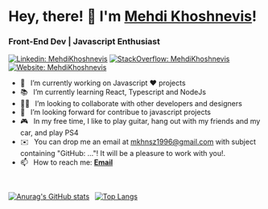 <h1> Hey, there! 👋 I'm <a href="https://imehdi.dev">Mehdi Khoshnevis</a>!</h1>
<h3>Front-End Dev | Javascript Enthusiast </h3>

[![Linkedin: MehdiKhoshnevis](https://img.shields.io/badge/-CONNECT_WITH_ME-blue?style=for-the-badge&logo=Linkedin)](https://www.linkedin.com/in/mehdi-khoshnevisz/)
[![StackOverflow: MehdiKhoshnevis](https://img.shields.io/badge/Stack_Overflow-FE7A16?style=for-the-badge&logo=stack-overflow&logoColor=white)](https://stackoverflow.com/users/13455258/mehdi-khoshnevis)
[![Website: MehdiKhoshnevis](https://img.shields.io/badge/imehdi.dev-000000?style=for-the-badge&logo=About.me&logoColor=white)](https://www.linkedin.com/in/mehdi-khoshnevisz/)

- 🔭 &ensp;I’m currently working on Javascript ❤️ projects
- 📚 &ensp;I’m currently learning React, Typescript and NodeJs
- 🙋‍♂️ &ensp;I’m looking to collaborate with other developers and designers
- 🤝 &ensp;I’m looking forward for contribue to javascript projects 
- 🎮 &ensp;In my free time, I like to play guitar, hang out with my friends and my car, and play PS4 
- ✉️  &ensp;You can drop me an email at mkhnsz1996@gmail.com with subject containing "GitHub: ..."! It will be a pleasure to work with you!.
- 📫 &ensp;How to reach me: [**Email**](mailto:mkhnsz1996@gmail.com)

<br/>

[![Anurag's GitHub stats](https://github-readme-stats.vercel.app/api?username=MehdiKhoshnevisz&show_icons=true&theme=tokyonight)](https://github.com/MehdiKhoshnevisz/)&ensp;
[![Top Langs](https://github-readme-stats.vercel.app/api/top-langs/?username=MehdiKhoshnevisz&theme=tokyonight&layout=compact)](https://github.com/anuraghazra/github-readme-stats)
